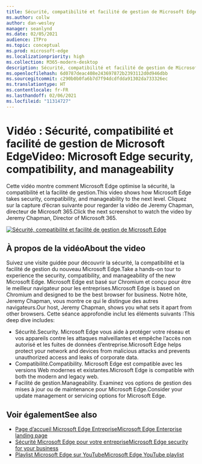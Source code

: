 ```yaml
---
title: Sécurité, compatibilité et facilité de gestion de Microsoft Edge
ms.author: collw
author: dan-wesley
manager: seanlynd
ms.date: 02/05/2021
audience: ITPro
ms.topic: conceptual
ms.prod: microsoft-edge
ms.localizationpriority: high
ms.collection: M365-modern-desktop
description: Sécurité, compatibilité et facilité de gestion de Microsoft Edge
ms.openlocfilehash: 6d0787deac408e243697872b2393112d0d946dbb
ms.sourcegitcommit: c290b0b0fa6b7d7f94dcdfdda91302da733326ec
ms.translationtype: HT
ms.contentlocale: fr-FR
ms.lasthandoff: 02/06/2021
ms.locfileid: "11314727"
---
```

# <span data-ttu-id="3c0d2-103">Vidéo : Sécurité, compatibilité et facilité de gestion de Microsoft Edge</span><span class="sxs-lookup"><span data-stu-id="3c0d2-103">Video: Microsoft Edge security, compatibility, and manageability</span></span>

<span data-ttu-id="3c0d2-104">Cette vidéo montre comment Microsoft Edge optimise la sécurité, la compatibilité et la facilité de gestion.</span><span class="sxs-lookup"><span data-stu-id="3c0d2-104">This video shows how Microsoft Edge takes security, compatibility, and manageability to the next level.</span></span> <span data-ttu-id="3c0d2-105">Cliquez sur la capture d’écran suivante pour regarder la vidéo de Jeremy Chapman, directeur de Microsoft 365.</span><span class="sxs-lookup"><span data-stu-id="3c0d2-105">Click the next screenshot to watch the video by Jeremy Chapman, Director of Microsoft 365.</span></span>

[![Sécurité, compatibilité et facilité de gestion de Microsoft Edge](media/microsoft-edge-video-security-compatibility-manageability/0.png)](http://www.youtube.com/watch?v=uMmh_gNaM4I "Microsoft Edge security, compatibility, and manageability")

## <span data-ttu-id="3c0d2-107">À propos de la vidéo</span><span class="sxs-lookup"><span data-stu-id="3c0d2-107">About the video</span></span>

<span data-ttu-id="3c0d2-108">Suivez une visite guidée pour découvrir la sécurité, la compatibilité et la facilité de gestion du nouveau Microsoft Edge.</span><span class="sxs-lookup"><span data-stu-id="3c0d2-108">Take a hands-on tour to experience the security, compatibility, and manageability of the new Microsoft Edge.</span></span> <span data-ttu-id="3c0d2-109">Microsoft Edge est basé sur Chromium et conçu pour être le meilleur navigateur pour les entreprises.</span><span class="sxs-lookup"><span data-stu-id="3c0d2-109">Microsoft Edge is based on Chromium and designed to be the best browser for business.</span></span> <span data-ttu-id="3c0d2-110">Notre hôte, Jeremy Chapman, vous montre ce qui le distingue des autres navigateurs.</span><span class="sxs-lookup"><span data-stu-id="3c0d2-110">Our host, Jeremy Chapman, shows you what sets it apart from other browsers.</span></span> <span data-ttu-id="3c0d2-111">Cette séance approfondie inclut les éléments suivants :</span><span class="sxs-lookup"><span data-stu-id="3c0d2-111">This deep dive includes:</span></span>

- <span data-ttu-id="3c0d2-112">Sécurité.</span><span class="sxs-lookup"><span data-stu-id="3c0d2-112">Security.</span></span> <span data-ttu-id="3c0d2-113">Microsoft Edge vous aide à protéger votre réseau et vos appareils contre les attaques malveillantes et empêche l’accès non autorisé et les fuites de données d’entreprise.</span><span class="sxs-lookup"><span data-stu-id="3c0d2-113">Microsoft Edge helps protect your network and devices from malicious attacks and prevents unauthorized access and leaks of corporate data.</span></span>
- <span data-ttu-id="3c0d2-114">Compatibilité.</span><span class="sxs-lookup"><span data-stu-id="3c0d2-114">Compatibility.</span></span> <span data-ttu-id="3c0d2-115">Microsoft Edge est compatible avec les versions Web modernes et existantes.</span><span class="sxs-lookup"><span data-stu-id="3c0d2-115">Microsoft Edge is compatible with both the modern and legacy web.</span></span>
- <span data-ttu-id="3c0d2-116">Facilité de gestion.</span><span class="sxs-lookup"><span data-stu-id="3c0d2-116">Manageability.</span></span> <span data-ttu-id="3c0d2-117">Examinez vos options de gestion des mises à jour ou de maintenance pour Microsoft Edge.</span><span class="sxs-lookup"><span data-stu-id="3c0d2-117">Consider your update management or servicing options for Microsoft Edge.</span></span>

## <span data-ttu-id="3c0d2-118">Voir également</span><span class="sxs-lookup"><span data-stu-id="3c0d2-118">See also</span></span>

- [<span data-ttu-id="3c0d2-119">Page d’accueil Microsoft Edge Entreprise</span><span class="sxs-lookup"><span data-stu-id="3c0d2-119">Microsoft Edge Enterprise landing page</span></span>](https://aka.ms/EdgeEnterprise)
- [<span data-ttu-id="3c0d2-120">Sécurité Microsoft Edge pour votre entreprise</span><span class="sxs-lookup"><span data-stu-id="3c0d2-120">Microsoft Edge security for your business</span></span>](ms-edge-security-for-business.md)
- [<span data-ttu-id="3c0d2-121">Playlist Microsoft Edge sur YouTube</span><span class="sxs-lookup"><span data-stu-id="3c0d2-121">Microsoft Edge YouTube playlist</span></span>](https://www.youtube.com/playlist?list=PLXtHYVsvn_b-uXh1tMeYpT-0iD8tD3tFy)
